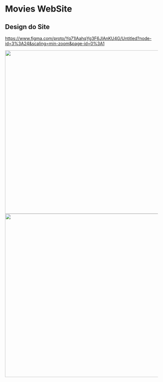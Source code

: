 # Movies WebSite

## Design do Site

https://www.figma.com/proto/Yq71lAahqYg3F6JlAnKU4G/Untitled?node-id=3%3A24&scaling=min-zoom&page-id=0%3A1
<div align="center">
  <img height="540em" src="https://media.discordapp.net/attachments/896196228000391218/974002818748940328/Listing.png?width=522&height=600"/>
  <img height="540em" src="https://media.discordapp.net/attachments/896196228000391218/974002802823159869/Card.png?width=513&height=599"/>
</div>
